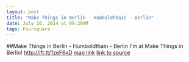 ```yaml
---
layout: post
title: "Make Things in Berlin - Humboldthain - Berlin"
date: July 26, 2014 at 09:29AM
tags: Foursquare
---
```

##Make Things in Berlin - Humboldthain - Berlin
I'm at Make Things in Berlin! http://ift.tt/1zeF6xD [map link](http://ift.tt/WTyxCT)
[link to source](http://ift.tt/WTyver) 
